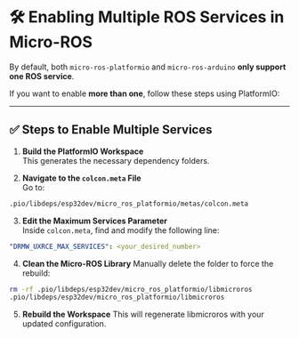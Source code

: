 # 🛠️ Enabling Multiple ROS Services in Micro-ROS

By default, both `micro-ros-platformio` and `micro-ros-arduino` **only support one ROS service**.

If you want to enable **more than one**, follow these steps using PlatformIO:

---

## ✅ Steps to Enable Multiple Services

1. **Build the PlatformIO Workspace**  
   This generates the necessary dependency folders.

2. **Navigate to the `colcon.meta` File**  
   Go to:  
```bash
.pio/libdeps/esp32dev/micro_ros_platformio/metas/colcon.meta
```



3. **Edit the Maximum Services Parameter**  
Inside `colcon.meta`, find and modify the following line:
```yaml
"DRMW_UXRCE_MAX_SERVICES": <your_desired_number>
```

4. **Clean the Micro-ROS Library**
Manually delete the folder to force the rebuild:

```bash
rm -rf .pio/libdeps/esp32dev/micro_ros_platformio/libmicroros
.pio/libdeps/esp32dev/micro_ros_platformio/libmicroros
```

5. **Rebuild the Workspace**
This will regenerate libmicroros with your updated configuration.
